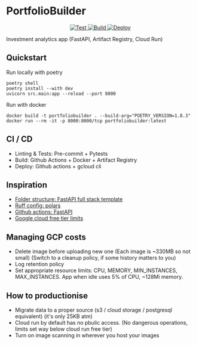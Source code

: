 # PortfolioBuilder

<p align="center">
<a href="https://github.com/yeungadrian/PortfolioBuilder/actions/workflows/test.yml?query=branch%3Amain+event%3Apush+" target="_blank">
    <img src="https://github.com/yeungadrian/PortfolioBuilder/actions/workflows/test.yml/badge.svg?branch=main&event=push" alt="Test">
</a>
<a href="https://github.com/yeungadrian/PortfolioBuilder/actions/workflows/build-push.yml?query=branch%3Amain" target="_blank">
    <img src="https://github.com/yeungadrian/PortfolioBuilder/actions/workflows/build-push.yml/badge.svg?branch=main" alt="Build">
</a>
<a href="https://github.com/yeungadrian/PortfolioBuilder/actions/workflows/deploy.yml?query=branch%3Amain" target="_blank">
    <img src="https://github.com/yeungadrian/PortfolioBuilder/actions/workflows/deploy.yml/badge.svg?branch=main" alt="Deploy">
</a>
</p>

Investment analytics app (FastAPI, Artifact Registry, Cloud Run)


## Quickstart
Run locally with poetry
```
poetry shell
poetry install --with dev
uvicorn src.main:app --reload --port 8000
```
Run with docker
```
docker build -t portfoliobuilder . --build-arg="POETRY_VERSION=1.8.3"
docker run --rm -it -p 8000:8000/tcp portfoliobuilder:latest
```

## CI / CD
- Linting & Tests: Pre-commit + Pytests
- Build: Github Actions + Docker + Artifact Registry
- Deploy: Github actions + gcloud cli


## Inspiration
- [Folder structure: FastAPI full stack template](https://github.com/tiangolo/full-stack-fastapi-template)
- [Ruff config: polars](https://github.com/pola-rs/polars/blob/main/py-polars/pyproject.toml)
- [Github actions: FastAPI](https://github.com/tiangolo/fastapi/blob/master/.github/workflows/test.yml)
- [Google cloud free tier limits](https://cloud.google.com/free/docs/free-cloud-features#free-tier-usage-limits)


## Managing GCP costs
- Delete image before uploading new one (Each image is ~330MB so not small) (Switch to a cleanup policy, if some history matters to you)
- Log retention policy
- Set appropriate resource limits: CPU, MEMORY, MIN_INSTANCES, MAX_INSTANCES. App when idle uses 5% of CPU, ~128Mi memory.


## How to productionise
- Migrate data to a proper source (s3 / cloud storage / postgresql equivalent) (it's only 25KB atm)
- Cloud run by default has no pbulic access. (No dangerous operations, limits set way below cloud run free tier)
- Turn on image scanning in wherever you host your images
